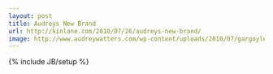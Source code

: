 ```yaml
---
layout: post
title: Audreys New Brand
url: http://kinlane.com/2010/07/26/audreys-new-brand/
image: http://www.audreywatters.com/wp-content/uploads/2010/07/gargoyleplaintext.jpg
---
```

{% include JB/setup %}
